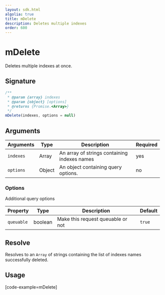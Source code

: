 ```yaml
---
layout: sdk.html
algolia: true
title: mDelete
description: Deletes multiple indexes
order: 600
---
```


# mDelete

Deletes multiple indexes at once.

## Signature

``` javascript
/**
 * @param {array} indexes
 * @param {object} [options]
 * @returns {Promise.<Array>}
 */
mDelete(indexes, options = null)
```

## Arguments

| Arguments     | Type        | Description                         | Required
|---------------|-------------|-------------------------------------|----------
| ``indexes``   | Array      | An array of strings containing indexes names | yes
| ``options``   | Object      | An object containing query options. | no

### __Options__

Additional query options

| Property | Type    | Description                       | Default |
| -------- | ------- | --------------------------------- | ------- |
| `queuable` | boolean | Make this request queuable or not | `true` |

## Resolve

Resolves to an `Array` of strings containing the list of indexes names successfully deleted.

## Usage

[code-example=mDelete]